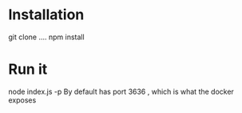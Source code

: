 # Installation
git clone ....
npm install

# Run it
node index.js <test py script> -p <port>
By default has port 3636 , which is what the docker exposes


